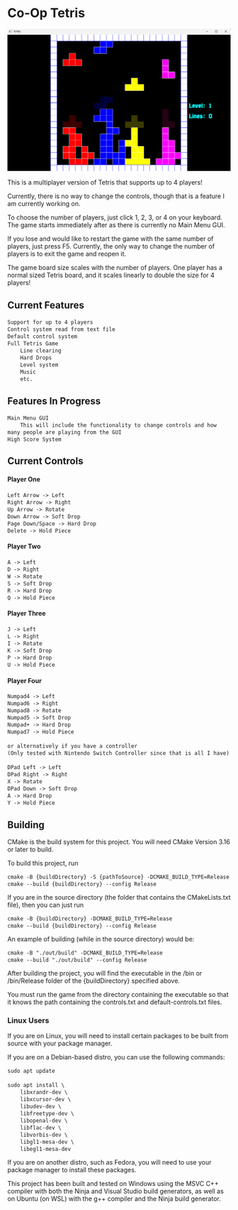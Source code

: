 # Co-Op Tetris

![Gameplay Demo Image](Images/Gameplay.png?raw=true "Gameplay")

This is a multiplayer version of Tetris that supports up to 4 players!

Currently, there is no way to change the controls, though that is a feature I am currently working on.

To choose the number of players, just click 1, 2, 3, or 4 on your keyboard. The game starts immediately after as there is currently no Main Menu GUI.

If you lose and would like to restart the game with the same number of players, just press F5. Currently, the only way to change the number of players is to exit the game and reopen it.

The game board size scales with the number of players. One player has a normal sized Tetris board, and it scales linearly to double the size for 4 players!

## Current Features
    Support for up to 4 players
    Control system read from text file
    Default control system
    Full Tetris Game
        Line clearing
        Hard Drops
        Level system
        Music
        etc.

## Features In Progress
    Main Menu GUI
        This will include the functionality to change controls and how many people are playing from the GUI
    High Score System
    
## Current Controls

#### Player One
    Left Arrow -> Left
    Right Arrow -> Right
    Up Arrow -> Rotate
    Down Arrow -> Soft Drop
    Page Down/Space -> Hard Drop
    Delete -> Hold Piece

#### Player Two
    A -> Left
    D -> Right
    W -> Rotate
    S -> Soft Drop
    R -> Hard Drop
    Q -> Hold Piece

#### Player Three
    J -> Left
    L -> Right
    I -> Rotate
    K -> Soft Drop
    P -> Hard Drop
    U -> Hold Piece

#### Player Four
    Numpad4 -> Left
    Numpad6 -> Right
    Numpad8 -> Rotate
    Numpad5 -> Soft Drop
    Numpad+ -> Hard Drop
    Numpad7 -> Hold Piece

    or alternatively if you have a controller 
    (Only tested with Nintendo Switch Controller since that is all I have)

    DPad Left -> Left
    DPad Right -> Right
    X -> Rotate
    DPad Down -> Soft Drop
    A -> Hard Drop
    Y -> Hold Piece

## Building
CMake is the build system for this project. You will need CMake Version 3.16 or later to build.

To build this project, run

    cmake -B {buildDirectory} -S {pathToSource} -DCMAKE_BUILD_TYPE=Release
    cmake --build {buildDirectory} --config Release

If you are in the source directory (the folder that contains the CMakeLists.txt file), then you can just run

    cmake -B {buildDirectory} -DCMAKE_BUILD_TYPE=Release
    cmake --build {buildDirectory} --config Release

An example of building (while in the source directory) would be:

    cmake -B "./out/build" -DCMAKE_BUILD_TYPE=Release
    cmake --build "./out/build" --config Release

After building the project, you will find the executable in the /bin or /bin/Release folder of the {buildDirectory} specified above.

You must run the game from the directory containing the executable so that it knows the path containing the controls.txt and default-controls.txt files.

### Linux Users

If you are on Linux, you will need to install certain packages to be built from source with your package manager. 

If you are on a Debian-based distro, you can use the following commands:

    sudo apt update

    sudo apt install \
        libxrandr-dev \
        libxcursor-dev \
        libudev-dev \
        libfreetype-dev \
        libopenal-dev \
        libflac-dev \
        libvorbis-dev \
        libgl1-mesa-dev \
        libegl1-mesa-dev

If you are on another distro, such as Fedora, you will need to use your package manager to install these packages.

This project has been built and tested on Windows using the MSVC C++ compiler with both the Ninja and Visual Studio build generators, as well as on Ubuntu (on WSL) with the g++ compiler and the Ninja build generator.
